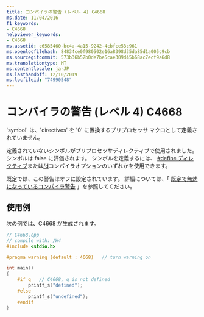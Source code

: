 ```yaml
---
title: コンパイラの警告 (レベル 4) C4668
ms.date: 11/04/2016
f1_keywords:
- C4668
helpviewer_keywords:
- C4668
ms.assetid: c6585460-bc4a-4a15-9242-4cbfce53c961
ms.openlocfilehash: 84834ce0f980502e16a8398d35da85d1a005c9cb
ms.sourcegitcommit: 573b36b52b0de7be5cae309d45b68ac7ecf9a6d8
ms.translationtype: MT
ms.contentlocale: ja-JP
ms.lasthandoff: 12/10/2019
ms.locfileid: "74990548"
---
```

# <a name="compiler-warning-level-4-c4668"></a>コンパイラの警告 (レベル 4) C4668

'symbol' は、'directives' を '0' に置換するプリプロセッサ マクロとして定義されていません。

定義されていないシンボルがプリプロセッサディレクティブで使用されました。 シンボルは false に評価されます。 シンボルを定義するには、 [#define ディレクティブ](../../preprocessor/hash-define-directive-c-cpp.md)または[/d](../../build/reference/d-preprocessor-definitions.md)コンパイラオプションのいずれかを使用できます。

既定では、この警告はオフに設定されています。 詳細については、「 [既定で無効になっているコンパイラ警告](../../preprocessor/compiler-warnings-that-are-off-by-default.md) 」を参照してください。

## <a name="example"></a>使用例

次の例では、C4668 が生成されます。

```cpp
// C4668.cpp
// compile with: /W4
#include <stdio.h>

#pragma warning (default : 4668)   // turn warning on

int main()
{
    #if q   // C4668, q is not defined
        printf_s("defined");
    #else
        printf_s("undefined");
    #endif
}
```
